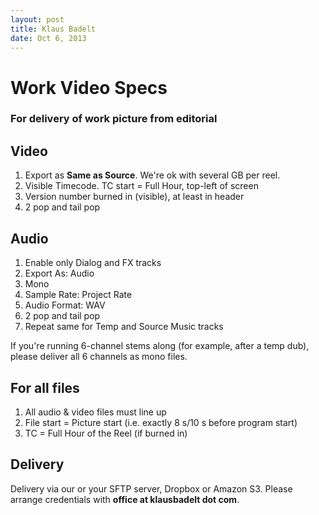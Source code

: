 ```yaml
---
layout: post
title: Klaus Badelt
date: Oct 6, 2013
---
```

# Work Video Specs

### For delivery of work picture from editorial

##  Video
 1. Export as **Same as Source**. We're ok with several GB per reel.
 1. Visible Timecode. TC start = Full Hour, top-left of screen
 1. Version number burned in (visible), at least in header
 1. 2 pop and tail pop

## Audio
 1. Enable only Dialog and FX tracks
  1. Export As: Audio
  1. Mono
  1. Sample Rate: Project Rate
  1. Audio Format: WAV
  1. 2 pop and tail pop
 2. Repeat same for Temp and Source Music tracks

If you're running 6-channel stems along (for example, after a temp dub), please deliver all 6 channels as mono files.

## For all files

 1. All audio & video files must line up
 1. File start = Picture start (i.e. exactly 8 s/10 s before program start)
 1. TC = Full Hour of the Reel (if burned in)

## Delivery
Delivery via our or your SFTP server, Dropbox or Amazon S3. Please arrange credentials with **office at klausbadelt dot com**.
